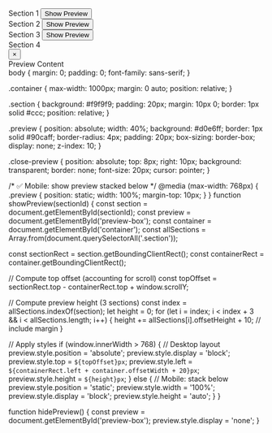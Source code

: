 <div class="container" id="container">
  <div class="section" id="section-1">
    Section 1 <button onclick="showPreview('section-1')">Show Preview</button>
  </div>
  <div class="section" id="section-2">
    Section 2 <button onclick="showPreview('section-2')">Show Preview</button>
  </div>
  <div class="section" id="section-3">
    Section 3 <button onclick="showPreview('section-3')">Show Preview</button>
  </div>
  <div class="section" id="section-4">
    Section 4
  </div>
</div>

<div class="preview" id="preview-box">
  <button class="close-preview" onclick="hidePreview()">×</button>
  <div class="preview-content">Preview Content</div>
</div>
body {
  margin: 0;
  padding: 0;
  font-family: sans-serif;
}

.container {
  max-width: 1000px;
  margin: 0 auto;
  position: relative;
}

.section {
  background: #f9f9f9;
  padding: 20px;
  margin: 10px 0;
  border: 1px solid #ccc;
  position: relative;
}

.preview {
  position: absolute;
  width: 40%;
  background: #d0e6ff;
  border: 1px solid #90caff;
  border-radius: 4px;
  padding: 20px;
  box-sizing: border-box;
  display: none;
  z-index: 10;
}

.close-preview {
  position: absolute;
  top: 8px;
  right: 10px;
  background: transparent;
  border: none;
  font-size: 20px;
  cursor: pointer;
}

/* ✅ Mobile: show preview stacked below */
@media (max-width: 768px) {
  .preview {
    position: static;
    width: 100%;
    margin-top: 10px;
  }
}
function showPreview(sectionId) {
  const section = document.getElementById(sectionId);
  const preview = document.getElementById('preview-box');
  const container = document.getElementById('container');
  const allSections = Array.from(document.querySelectorAll('.section'));

  const sectionRect = section.getBoundingClientRect();
  const containerRect = container.getBoundingClientRect();

  // Compute top offset (accounting for scroll)
  const topOffset = sectionRect.top - containerRect.top + window.scrollY;

  // Compute preview height (3 sections)
  const index = allSections.indexOf(section);
  let height = 0;
  for (let i = index; i < index + 3 && i < allSections.length; i++) {
    height += allSections[i].offsetHeight + 10; // include margin
  }

  // Apply styles
  if (window.innerWidth > 768) {
    // Desktop layout
    preview.style.position = 'absolute';
    preview.style.display = 'block';
    preview.style.top = `${topOffset}px`;
    preview.style.left = `${containerRect.left + container.offsetWidth + 20}px`;
    preview.style.height = `${height}px`;
  } else {
    // Mobile: stack below
    preview.style.position = 'static';
    preview.style.width = '100%';
    preview.style.display = 'block';
    preview.style.height = 'auto';
  }
}

function hidePreview() {
  const preview = document.getElementById('preview-box');
  preview.style.display = 'none';
}

